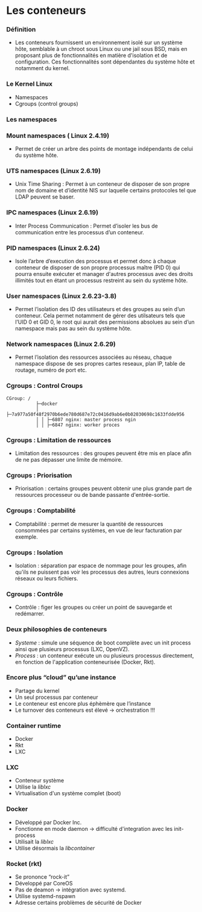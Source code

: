 # Les conteneurs

### Définition

- Les conteneurs fournissent un environnement isolé sur un système hôte, semblable à un chroot sous Linux ou une jail sous BSD, mais en proposant plus de fonctionnalités en matière d'isolation et de configuration. Ces fonctionnalités sont dépendantes du système hôte  et notamment du kernel.

### Le Kernel Linux

- Namespaces
- Cgroups (control groups)

### Les namespaces

### Mount namespaces ( Linux 2.4.19)

- Permet de créer un arbre des points de montage indépendants de celui du système hôte.

### UTS namespaces (Linux 2.6.19)

- Unix Time Sharing : Permet à un conteneur de disposer de son propre nom de domaine et d’identité NIS sur laquelle certains protocoles tel que LDAP peuvent se baser.

### IPC namespaces (Linux 2.6.19)

- Inter Process Communication : Permet d’isoler les bus de communication entre les processus d’un conteneur.

### PID namespaces (Linux 2.6.24)

- Isole l’arbre d’execution des processus et permet donc à chaque conteneur de disposer de son propre processus maître (PID 0) qui pourra ensuite exécuter et manager d'autres processus avec des droits illimités tout en étant un processus restreint au sein du système hôte.

### User namespaces (Linux 2.6.23-3.8)

- Permet l’isolation des ID des utilisateurs et des groupes au sein d’un conteneur. Cela permet notamment de gérer des utilsateurs tels que l’UID 0 et GID 0, le root qui aurait des permissions absolues au sein d’un namespace mais pas au sein du système hôte.

### Network namespaces (Linux 2.6.29)

- Permet l’isolation des ressources associées au réseau, chaque namespace dispose de ses propres cartes reseaux, plan IP, table de routage, numéro de port etc.

### Cgroups : Control Croups

```
CGroup: /
           ├─docker
           │ ├─7a977a50f48f2970b6ede780d687e72c0416d9ab6e0b02030698c1633fdde956
           │ │ ├─6807 nginx: master process ngin
           │ │ ├─6847 nginx: worker proces
```

### Cgroups : Limitation de ressources

- Limitation des ressources : des groupes peuvent être mis en place afin de ne pas dépasser une limite de mémoire.

### Cgroups : Priorisation

- Priorisation : certains groupes peuvent obtenir une plus grande part de ressources processeur ou de bande passante d'entrée-sortie.

### Cgroups : Comptabilité

- Comptabilité : permet de mesurer la quantité de ressources consommées par certains systèmes, en vue de leur facturation par exemple.

### Cgroups : Isolation

- Isolation : séparation par espace de nommage pour les groupes, afin qu'ils ne puissent pas voir les processus des autres, leurs connexions réseaux ou leurs fichiers.

### Cgroups : Contrôle

- Contrôle : figer les groupes ou créer un point de sauvegarde et redémarrer.

### Deux philosophies de conteneurs

- *Systeme* : simule une séquence de boot complète avec un init process ainsi que plusieurs processus (LXC, OpenVZ).
- *Process* : un conteneur exécute un ou plusieurs processus directement, en fonction de l'application conteneurisée (Docker, Rkt).

### Encore plus “cloud” qu’une instance

- Partage du kernel
- Un seul processus par conteneur
- Le conteneur est encore plus éphèmère que l’instance
- Le turnover des conteneurs est élevé -> orchestration !!!

### Container runtime

- Docker
- Rkt
- LXC

### LXC

- Conteneur système
- Utilise la *liblxc*
- Virtualisation d'un système complet (boot)

### Docker

- Développé par Docker Inc.
- Fonctionne en mode daemon -> difficulté d'integration avec les init-process
- Utilisait la *liblxc*
- Utilise désormais la *libcontainer*

### Rocket (rkt)

- Se prononce “rock-it”
- Développé par CoreOS
- Pas de deamon -> intégration avec systemd.
- Utilise systemd-nspawn
- Adresse certains problèmes de sécurité de Docker

